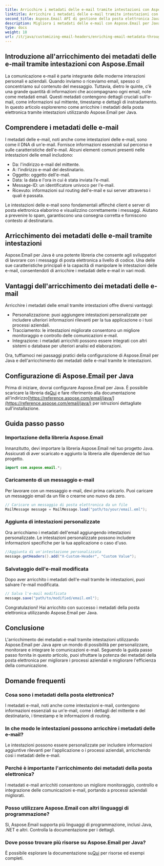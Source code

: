 ```yaml
---
title: Arricchire i metadati delle e-mail tramite intestazioni con Aspose.Email
linktitle: Arricchire i metadati delle e-mail tramite intestazioni con Aspose.Email
second_title: Aspose.Email API di gestione della posta elettronica Java
description: Migliora i metadati delle e-mail con Aspose.Email per Java. Scopri come arricchire le intestazioni delle e-mail per un migliore monitoraggio e personalizzazione con Aspose.Email.
type: docs
weight: 18
url: /it/java/customizing-email-headers/enriching-email-metadata-through-headers/
---
```


## Introduzione all'arricchimento dei metadati delle e-mail tramite intestazioni con Aspose.Email

La comunicazione e-mail è parte integrante delle moderne interazioni personali e aziendali. Quando inviamo o riceviamo email, spesso ci concentriamo sul contenuto del messaggio. Tuttavia, dietro le quinte, c'è una grande quantità di informazioni che accompagnano ogni email, note come metadati email. Questi metadati contengono dettagli cruciali sull'e-mail, come informazioni sul mittente, timestamp e dettagli di instradamento. In questo articolo esploreremo come arricchire i metadati della posta elettronica tramite intestazioni utilizzando Aspose.Email per Java.

## Comprendere i metadati delle e-mail

I metadati delle e-mail, noti anche come intestazioni delle e-mail, sono come il DNA di un'e-mail. Fornisce informazioni essenziali sul percorso e sulle caratteristiche dell'e-mail. Alcuni elementi comuni presenti nelle intestazioni delle email includono:

- Da: l'indirizzo e-mail del mittente.
- A: l'indirizzo e-mail del destinatario.
- Oggetto: oggetto dell'e-mail.
- Data: la data e l'ora in cui è stata inviata l'e-mail.
- Message-ID: un identificatore univoco per l'e-mail.
- Ricevuto: informazioni sul routing dell'e-mail e sui server attraverso i quali è passata.

Le intestazioni delle e-mail sono fondamentali affinché client e server di posta elettronica elaborino e visualizzino correttamente i messaggi. Aiutano a prevenire lo spam, garantiscono una consegna corretta e forniscono contesto al destinatario.

## Arricchimento dei metadati delle e-mail tramite intestazioni

Aspose.Email per Java è una potente libreria che consente agli sviluppatori di lavorare con i messaggi di posta elettronica a livello di codice. Una delle sue caratteristiche principali è la capacità di manipolare le intestazioni delle e-mail, consentendoti di arricchire i metadati delle e-mail in vari modi.

## Vantaggi dell'arricchimento dei metadati delle e-mail

Arricchire i metadati delle email tramite intestazioni offre diversi vantaggi:

- Personalizzazione: puoi aggiungere intestazioni personalizzate per includere ulteriori informazioni rilevanti per la tua applicazione o i tuoi processi aziendali.
- Tracciamento: le intestazioni migliorate consentono un migliore monitoraggio e controllo delle comunicazioni e-mail.
- Integrazione: i metadati arricchiti possono essere integrati con altri sistemi o database per ulteriori analisi ed elaborazioni.

Ora, tuffiamoci nei passaggi pratici della configurazione di Aspose.Email per Java e dell'arricchimento dei metadati delle e-mail tramite le intestazioni.

## Configurazione di Aspose.Email per Java

 Prima di iniziare, dovrai configurare Aspose.Email per Java. È possibile scaricare la libreria da[Qui](https://releases.aspose.com/email/java/) e fare riferimento alla documentazione all'indirizzo[https://reference.aspose.com/email/java/](https://reference.aspose.com/email/java/) per istruzioni dettagliate sull'installazione.

## Guida passo passo

### Importazione della libreria Aspose.Email

Innanzitutto, devi importare la libreria Aspose.Email nel tuo progetto Java. Assicurati di aver scaricato e aggiunto la libreria alle dipendenze del tuo progetto.

```java
import com.aspose.email.*;
```

### Caricamento di un messaggio e-mail

Per lavorare con un messaggio e-mail, devi prima caricarlo. Puoi caricare un messaggio email da un file o crearne uno nuovo da zero.

```java
// Caricare un messaggio di posta elettronica da un file
MailMessage message = MailMessage.load("path/to/your/email.eml");
```

### Aggiunta di intestazioni personalizzate

Ora arricchiamo i metadati dell'email aggiungendo intestazioni personalizzate. Le intestazioni personalizzate possono includere informazioni specifiche per la tua applicazione o caso d'uso.

```java
//Aggiunta di un'intestazione personalizzata
message.getHeaders().add("X-Custom-Header", "Custom Value");
```

### Salvataggio dell'e-mail modificata

Dopo aver arricchito i metadati dell'e-mail tramite le intestazioni, puoi salvare l'e-mail modificata.

```java
// Salva l'e-mail modificata
message.save("path/to/modified/email.eml");
```

Congratulazioni! Hai arricchito con successo i metadati della posta elettronica utilizzando Aspose.Email per Java.

## Conclusione

L'arricchimento dei metadati e-mail tramite intestazioni utilizzando Aspose.Email per Java apre un mondo di possibilità per personalizzare, monitorare e integrare le comunicazioni e-mail. Seguendo la guida passo passo fornita in questo articolo, puoi sfruttare la potenza dei metadati della posta elettronica per migliorare i processi aziendali e migliorare l'efficienza della comunicazione.

## Domande frequenti

### Cosa sono i metadati della posta elettronica?

I metadati e-mail, noti anche come intestazioni e-mail, contengono informazioni essenziali su un'e-mail, come i dettagli del mittente e del destinatario, i timestamp e le informazioni di routing.

### In che modo le intestazioni possono arricchire i metadati delle e-mail?

Le intestazioni possono essere personalizzate per includere informazioni aggiuntive rilevanti per l'applicazione o i processi aziendali, arricchendo così i metadati delle e-mail.

### Perché è importante l'arricchimento dei metadati della posta elettronica?

I metadati e-mail arricchiti consentono un migliore monitoraggio, controllo e integrazione delle comunicazioni e-mail, portando a processi aziendali migliorati.

### Posso utilizzare Aspose.Email con altri linguaggi di programmazione?

Sì, Aspose.Email supporta più linguaggi di programmazione, inclusi Java, .NET e altri. Controlla la documentazione per i dettagli.

### Dove posso trovare più risorse su Aspose.Email per Java?

 È possibile esplorare la documentazione su[Qui](https://reference.aspose.com/email/java/) per risorse ed esempi completi.